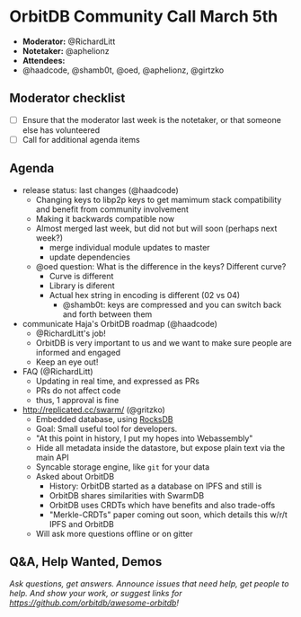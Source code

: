 # OrbitDB Community Call March 5th

- **Moderator:** @RichardLitt
- **Notetaker:** @aphelionz
- **Attendees:**
- @haadcode, @shamb0t, @oed, @aphelionz, @girtzko

## Moderator checklist

- [ ] Ensure that the moderator last week is the notetaker, or that someone else has volunteered
- [ ] Call for additional agenda items

## Agenda

- release status: last changes (@haadcode)
    - Changing keys to libp2p keys to get mamimum stack compatibility and benefit from community involvement
    - Making it backwards compatible now
    - Almost merged last week, but did not but will soon (perhaps next week?)
        - merge individual module updates to master
        - update dependencies
    - @oed question: What is the difference in the keys? Different curve?
        - Curve is different
        - Library is diferent
        - Actual hex string in encoding is different (02 vs 04)
            - @shamb0t: keys are compressed and you can switch back and forth between them
- communicate Haja's OrbitDB roadmap (@haadcode)
    - @RichardLitt's job!
    - OrbitDB is very important to us and we want to make sure people are informed and engaged
    - Keep an eye out!
- FAQ (@RichardLitt)
    - Updating in real time, and expressed as PRs
    - PRs do not affect code
    - thus, 1 approval is fine
- http://replicated.cc/swarm/ (@gritzko)
    - Embedded database, using [RocksDB](https://rocksdb.org)
    - Goal: Small useful tool for developers.
    - "At this point in history, I put my hopes into Webassembly"
    - Hide all metadata inside the datastore, but expose plain text via the main API
    - Syncable storage engine, like `git` for your data
    - Asked about OrbitDB
        - History: OrbitDB started as a database on IPFS and still is
        - OrbitDB shares similarities with SwarmDB
        - OrbitDB uses CRDTs which have benefits and also trade-offs
        - "Merkle-CRDTs" paper coming out soon, which details this w/r/t IPFS and OrbitDB
    - Will ask more questions offline or on gitter

## Q&A, Help Wanted, Demos
_Ask questions, get answers. Announce issues that need help, get people to help. And show your work, or suggest links for https://github.com/orbitdb/awesome-orbitdb!_

<!-- After each call, it is the responsibility of the notetaker to save the last version of the notes in a file in orbitdb/welcome/meeting-notes, by opening a branch and submitting a PR. Then, post in the Gitter that the call is over, especially if it was a short call. -->
